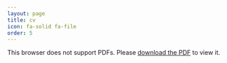 ```yaml
---
layout: page
title: cv
icon: fa-solid fa-file
order: 5
---
```


<object data="assets/images/people/zach/zc_cv.pdf" type="application/pdf" width="100%" height="800px">
  <p>This browser does not support PDFs. Please <a href="assets/images/people/zach/zc_cv.pdf">download the PDF</a> to view it.</p>
</object>
